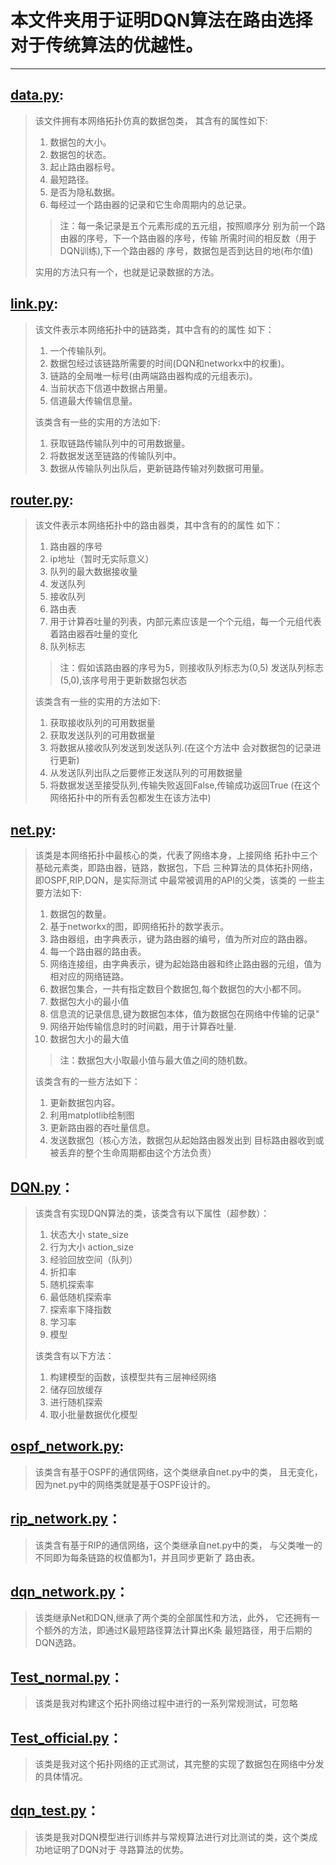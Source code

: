 # 本文件夹用于证明DQN算法在路由选择对于传统算法的优越性。

---

## [data.py](模拟网络/package.py):

> 该文件拥有本网络拓扑仿真的数据包类，
> 其含有的属性如下:
>
> 1. 数据包的大小。
> 2. 数据包的状态。
> 3. 起止路由器标号。
> 4. 最短路径。
> 5. 是否为隐私数据。
> 6. 每经过一个路由器的记录和它生命周期内的总记录。
>
>> 注：每一条记录是五个元素形成的五元组，按照顺序分
>> 别为前一个路由器的序号，下一个路由器的序号，传输
>> 所需时间的相反数（用于DQN训练),下一个路由器的
>> 序号，数据包是否到达目的地(布尔值)
>>
>
> 实用的方法只有一个，也就是记录数据的方法。

## [link.py](link.py):

> 该文件表示本网络拓扑中的链路类，其中含有的的属性
> 如下：
>
> 1. 一个传输队列。
> 2. 数据包经过该链路所需要的时间(DQN和networkx中的权重)。
> 3. 链路的全局唯一标号(由两端路由器构成的元组表示)。
> 4. 当前状态下信道中数据占用量。
> 5. 信道最大传输信息量。
>
> 该类含有一些的实用的方法如下:
>
> 1. 获取链路传输队列中的可用数据量。
> 2. 将数据发送至链路的传输队列中。
> 3. 数据从传输队列出队后，更新链路传输对列数据可用量。

## [router.py](router.py):

> 该文件表示本网络拓扑中的路由器类，其中含有的的属性
> 如下：
>
> 1. 路由器的序号
> 2. ip地址（暂时无实际意义）
> 3. 队列的最大数据接收量
> 4. 发送队列
> 5. 接收队列
> 6. 路由表
> 7. 用于计算吞吐量的列表，内部元素应该是一个个元组，每一个元组代表着路由器吞吐量的变化
> 8. 队列标志
>
>> 注：假如该路由器的序号为5，则接收队列标志为(0,5)
>> 发送队列标志(5,0),该序号用于更新数据包状态
>>
>
> 该类含有一些的实用的方法如下:
>
> 1. 获取接收队列的可用数据量
> 2. 获取发送队列的可用数据量
> 3. 将数据从接收队列发送到发送队列.(在这个方法中
>    会对数据包的记录进行更新)
> 4. 从发送队列出队之后要修正发送队列的可用数据量
> 5. 将数据发送至接受队列,传输失败返回False,传输成功返回True
>    (在这个网络拓扑中的所有丢包都发生在该方法中)

## [net.py](net.py):

> 该类是本网络拓扑中最核心的类，代表了网络本身，上接网络
> 拓扑中三个基础元素类，即路由器，链路，数据包，下启
> 三种算法的具体拓扑网络，即OSPF,RIP,DQN，是实际测试
> 中最常被调用的API的父类，该类的
> 一些主要方法如下:
>
> 1. 数据包的数量。
> 2. 基于networkx的图，即网络拓扑的数学表示。
> 3. 路由器组，由字典表示，键为路由器的编号，值为所对应的路由器。
> 4. 每一个路由器的路由表。
> 5. 网络连接组，由字典表示，键为起始路由器和终止路由器的元组，值为相对应的网络链路。
> 6. 数据包集合，一共有指定数目个数据包,每个数据包的大小都不同。
> 7. 数据包大小的最小值
> 8. 信息流的记录信息,键为数据包本体，值为数据包在网络中传输的记录"
> 9. 网络开始传输信息时的时间戳，用于计算吞吐量.
> 10. 数据包大小的最大值
>
>> 注：数据包大小取最小值与最大值之间的随机数。
>>
>
> 该类含有的一些方法如下：
>
> 1. 更新数据包内容。
> 2. 利用matplotlib绘制图
> 3. 更新路由器的吞吐量信息。
> 4. 发送数据包（核心方法，数据包从起始路由器发出到
>    目标路由器收到或被丢弃的整个生命周期都由这个方法负责）

## [DQN.py](DQN.py)：

> 该类含有实现DQN算法的类，该类含有以下属性（超参数）：
>
> 1. 状态大小 state_size
> 2. 行为大小 action_size
> 3. 经验回放空间（队列）
> 4. 折扣率
> 5. 随机探索率
> 6. 最低随机探索率
> 7. 探索率下降指数
> 8. 学习率
> 9. 模型
>
> 该类含有以下方法：
>
> 1. 构建模型的函数，该模型共有三层神经网络
> 2. 储存回放缓存
> 3. 进行随机探索
> 4. 取小批量数据优化模型

## [ospf_network.py](ospf_network.py):

> 该类含有基于OSPF的通信网络，这个类继承自net.py中的类，
> 且无变化，因为net.py中的网络类就是基于OSPF设计的。

## [rip_network.py](rip_network.py)：

> 该类含有基于RIP的通信网络，这个类继承自net.py中的类，
> 与父类唯一的不同即为每条链路的权值都为1，并且同步更新了
> 路由表。

## [dqn_network.py](../../../../../../编程文件和工具/python文件/6G元宇宙中关于通感算一体的优化/DQN及其模型/dqn_network.py)：

> 该类继承Net和DQN,继承了两个类的全部属性和方法，此外，
> 它还拥有一个额外的方法，即通过K最短路径算法计算出K条
> 最短路径，用于后期的DQN选路。

## [Test_normal.py](模拟网络/Test_normal.py)：

> 该类是我对构建这个拓扑网络过程中进行的一系列常规测试，可忽略

## [Test_official.py](模拟网络/Test_official.py)：

> 该类是我对这个拓扑网络的正式测试，其完整的实现了数据包在网络中分发的具体情况。

## [dqn_test.py](dqn_train.py)：

> 该类是我对DQN模型进行训练并与常规算法进行对比测试的类，这个类成功地证明了DQN对于
> 寻路算法的优势。
